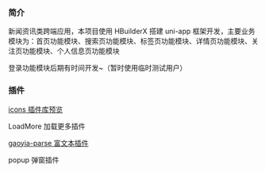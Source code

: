 ### 简介

新闻资讯类跨端应用，本项目使用 HBuilderX 搭建 uni-app 框架开发，主要业务模块为：首页功能模块、搜索页功能模块、标签页功能模块、详情页功能模块、关注页功能模块、个人信息页功能模块

登录功能模块后期有时间开发~（暂时使用临时测试用户）

[项目预览地址]: https://static-4ad7710e-8d5f-4da8-a504-5576b9ef6af6.bspapp.com/

### 插件

[icons 插件库预览](https://uniapp.dcloud.io/h5/pages/extUI/icons/icons)

LoadMore 加载更多插件

 [gaoyia-parse 富文本插件](https://github.com/gaoyia/parse)

popup 弹窗插件